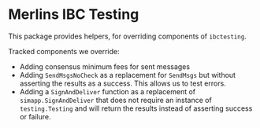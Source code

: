 # Merlins IBC Testing

This package provides helpers, for overriding components of `ibctesting`.

Tracked components we override:
* Adding consensus minimum fees for sent messages
* Adding `SendMsgsNoCheck` as a replacement for `SendMsgs` but without asserting the results as a success. This allows us to test errors.
* Adding a `SignAndDeliver` function as a replacement of `simapp.SignAndDeliver` that does not require an instance of `testing.Testing` and will return the results instead of asserting success or failure. 